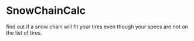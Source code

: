# SnowChainCalc
find out if a snow chain will fit your tires even though your specs are not on the list of tires.
